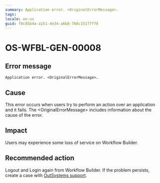 ```yaml
---
summary: Application error. <OriginalErrorMessage>.
tags:
locale: en-us
guid: f0c85b4a-a151-4e34-a6b8-768c15177f78
---
```


# OS-WFBL-GEN-00008

## Error message

`Application error. <OriginalErrorMessage>.`

## Cause

This error occurs when users try to perform an action over an application and it fails.
The &lt;OriginalErrorMessage&gt; includes information about the cause of the error. 

## Impact

Users may experience some loss of service on Workflow Builder.

## Recommended action

Logout and Login again from Workflow Builder. If the problem persists, create a case with [OutSystems support](https://success.outsystems.com/Support).
